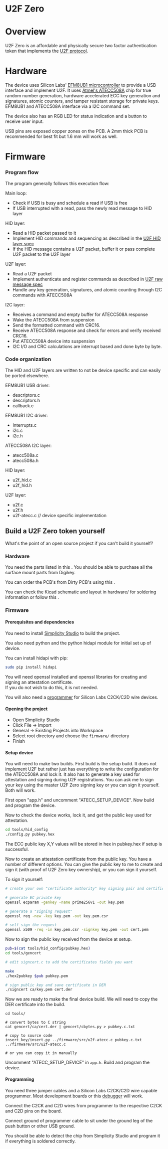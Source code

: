 

U2F Zero
========





Overview
=======

U2F Zero is an affordable and physically secure two factor authentication token that implements
the [U2F protocol](https://fidoalliance.org/specifications/overview/).

Hardware
========

The device uses Silicon Labs' [EFM8UB1 microcontroller](http://www.digikey.com/product-detail/en/silicon-labs/EFM8UB10F16G-C-QFN20/336-3410-5-ND/5592438)
to provide a USB interface and implement U2F.
It uses [Atmel's ATECC508A](http://www.digikey.com/product-detail/en/ATECC508A-MAHDA-T/ATECC508A-MAHDA-TCT-ND/5213071)
chip for true random number generation, hardware accelerated ECC key generation and signatures, atomic counters,
and tamper resistant storage for private keys.  EFM8UB1 and ATECC508A interface via a I2C command set.

The device also has an RGB LED for status indication and a button to receive user input.

USB pins are exposed copper zones on the PCB.  A 2mm thick PCB is recommended for best fit but 1.6 mm will work as well.

Firmware
========

### Program flow

The program generally follows this execution flow:

Main loop:

* Check if USB is busy and schedule a read if USB is free
* If USB interrupted with a read, pass the newly read message to HID layer

HID layer:
* Read a HID packet passed to it
* Implement HID commands and sequencing as described in the
[U2F HID layer spec](https://fidoalliance.org/specs/fido-u2f-v1.0-nfc-bt-amendment-20150514/fido-u2f-hid-protocol.html)
* If the HID message contains a U2F packet, buffer it or pass complete U2F packet to the U2F layer

U2F layer:
* Read a U2F packet
* Implement authenticate and register commands as described in 
[U2F raw message spec](https://fidoalliance.org/specs/fido-u2f-v1.0-nfc-bt-amendment-20150514/fido-u2f-raw-message-formats.html)
* Handle any key generation, signatures, and atomic counting through I2C commands with ATECC508A

I2C layer:
* Receives a command and empty buffer for ATECC508A response
* Wake the ATECC508A from suspension
* Send the formatted command with CRC16.
* Receive ATECC508A response and check for errors and verify received CRC16.
* Put ATECC508A device into suspension
* I2C I/O and CRC calculations are interrupt based and done byte by byte.

### Code organization

The HID and U2F layers are written to not be device specific and can
easily be ported elsewhere.

EFM8UB1 USB driver:
* descriptors.c
* descriptors.h
* callback.c

EFM8UB1 I2C driver:
* Interrupts.c
* i2c.c
* i2c.h

ATECC508A I2C layer:
* atecc508a.c
* atecc508a.h

HID layer:
* u2f_hid.c
* u2f_hid.h

U2F layer:
* u2f.c
* u2f.h
* u2f-atecc.c   // device specific implementation

## Build a U2F Zero token yourself

What's the point of an open source project if you can't build it yourself?

### Hardware

You need the parts listed in this <BOM>.  You should be able to purchase all the surface mount parts from Digikey.

You can order the PCB's from Dirty PCB's using this <link>.

You can check the Kicad schematic and layout in hardware/ for soldering information or follow this <picture>.

### Firmware

#### Prerequisites and dependencies

You need to install [Simplicity Studio](http://www.silabs.com/products/mcu/Pages/simplicity-studio.aspx)
to build the project.

You also need python and the python hidapi module for initial set up of device.

You can install hidapi with pip:

```bash
sudo pip install hidapi
```

You will need openssl installed and openssl libraries for creating and signing an attestation certificate.  
If you do not wish to do this, it is not needed.

You will also need a [programmer](http://www.digikey.com/catalog/en/partgroup/usb-debug-adapter-debugadptr1-usb/20059)
for Silicon Labs C2CK/C2D wire devices.

#### Opening the project

* Open Simplicity Studio
* Click File -> Import
* General -> Existing Projects into Workspace
* Select root directory and choose the `firmware/` directory
* Finish

#### Setup device

You will need to make two builds.  First build is the setup build.  It does not implement U2F
but rather just has everything to write the configuration for the ATECC508A and lock it.  It also
has to generate a key used for attestation and signing during U2F registrations.  You can ask me to
sign your key using the master U2F Zero signing key or you can sign it yourself.  Both will work.

First open "app.h" and uncomment "ATECC_SETUP_DEVICE".  Now build and program the device.

Now to check the device works, lock it, and get the public key used for attestation.

```bash
cd tools/hid_config
./config.py pubkey.hex
```

The ECC public key X,Y values will be stored in hex in pubkey.hex if setup is successful.

Now to create an attestation certificate from the public key.  You have a number of different options.
You can give the public key to me to create and sign it (with proof of U2F Zero key ownership), or you
can sign it yourself.

To sign it yourself:

```bash
# create your own "certificate authority" key signing pair and certificate

# generate EC private key
openssl ecparam -genkey -name prime256v1 -out key.pem

# generate a "signing request"
openssl req -new -key key.pem -out key.pem.csr

# self sign the request
openssl x509 -req -in key.pem.csr -signkey key.pem -out cert.pem
```

Now to sign the public key received from the device at setup.

```bash
pub=$(cat tools/hid_config/pubkey.hex)
cd tools/gencert

# edit signcert.c to add the certificates fields you want

make
./hex2pubkey $pub pubkey.pem

# sign public key and save certificate in DER
./signcert ca/key.pem cert.der
```

Now we are ready to make the final device build.  We will need to copy the DER certificate
into the build.

```
cd tools/

# convert bytes to C string
cat gencert/ca/cert.der | gencert/cbytes.py > pubkey.c.txt

# copy to source code
insert_key/insert.py ../firmware/src/u2f-atecc.c pubkey.c.txt ../firmware/src/u2f-atecc.c

# or you can copy it in manually
```

Uncomment "ATECC_SETUP_DEVICE" in `app.h`. Build and program the device.

#### Programming

You need three jumper cables and a Silicon Labs C2CK/C2D wire capable programmer.  Most development boards
or this [debugger](http://www.digikey.com/catalog/en/partgroup/usb-debug-adapter-debugadptr1-usb/20059) will work.

Connect the C2CK and C2D wires from programmer to the respective C2CK and C2D pins on the board.

<pic of programmer cable>
<pic of pics>

Connect ground of programmer cable to sit under the ground leg of the push button or other USB ground.

<pic of ground connection>

You should be able to detect the chip from Simplicity Studio and program it if everything is soldered correctly.
